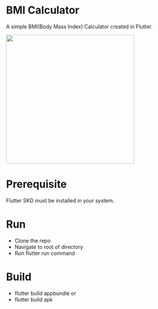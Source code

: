 # BMI Calculator

A simple BMI(Body Mass Index) Calculator created in Flutter.

<img src="assets/readme/bmi.gif" width="350">

# Prerequisite
Flutter SKD must be installed in your system.

# Run 
* Clone the repo
* Navigate to root of directory
* Run flutter run command

# Build
* flutter build appbundle
or
* flutter build apk
